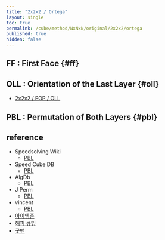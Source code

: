 ```yaml
---
title: "2x2x2 / Ortega"
layout: single
toc: true
permalink: /cube/method/NxNxN/original/2x2x2/ortega
published: true
hidden: false
---
```


<head>
  <base target="_blank">
</head>



## FF : First Face {#ff}



## OLL : Orientation of the Last Layer {#oll}

- [2x2x2 / FOP / OLL](/cube/method/NxNxN/original/2x2x2/fop#oll)



## PBL : Permutation of Both Layers {#pbl}



## reference

- Speedsolving Wiki
  - [PBL](https://www.speedsolving.com/wiki/index.php/PBL)
- Speed Cube DB
  - [PBL](https://speedcubedb.com/a/2x2/OrtegaPBL)
- AlgDb
  - [PBL](http://algdb.net/puzzle/222/ortegapbl)
- J Perm
  - [PBL](https://jperm.net/algs/2x2pbl)
- vincent
  - [PBL](https://m.blog.naver.com/vincentcube/60134828872)
- [아이엠준](https://youtu.be/BNmOS69maw4)
- [해피 큐빙](https://youtu.be/3d1IKL6HMUs)
- [굿맨](https://youtu.be/zcihyvuCvMQ)
